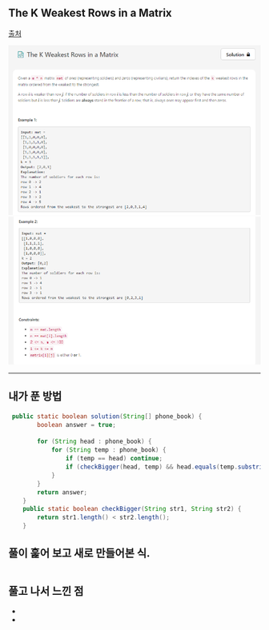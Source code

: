## The K Weakest Rows in a Matrix
[출처](https://leetcode.com/explore/challenge/card/february-leetcoding-challenge-2021/586/week-3-february-15th-february-21st/3641/)

![문제](/images/2020.02.15/01.png)
![예제](/images/2020.02.15/02.png)


<hr>

## 내가 푼 방법
``` java
 public static boolean solution(String[] phone_book) {
        boolean answer = true;

        for (String head : phone_book) {
            for (String temp : phone_book) {
                if (temp == head) continue;
                if (checkBigger(head, temp) && head.equals(temp.substring(0,head.length()))) return false;
            }
        }
        return answer;
    }
    public static boolean checkBigger(String str1, String str2) {
        return str1.length() < str2.length();
    }

```
## 풀이 훑어 보고 새로 만들어본 식.
``` java


```

## 풀고 나서 느낀 점
 - 
 - 